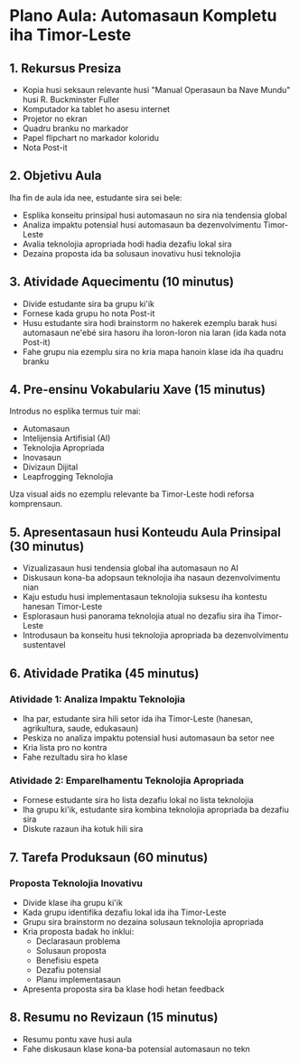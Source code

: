 # Plano Aula: Automasaun Kompletu iha Timor-Leste

## 1. Rekursus Presiza

- Kopia husi seksaun relevante husi "Manual Operasaun ba Nave Mundu" husi R. Buckminster Fuller
- Komputador ka tablet ho asesu internet
- Projetor no ekran
- Quadru branku no markador
- Papel flipchart no markador koloridu
- Nota Post-it

## 2. Objetivu Aula

Iha fin de aula ida nee, estudante sira sei bele:
- Esplika konseitu prinsipal husi automasaun no sira nia tendensia global
- Analiza impaktu potensial husi automasaun ba dezenvolvimentu Timor-Leste
- Avalia teknolojia apropriada hodi hadia dezafiu lokal sira
- Dezaina proposta ida ba solusaun inovativu husi teknolojia

## 3. Atividade Aquecimentu (10 minutus)

- Divide estudante sira ba grupu ki'ik
- Fornese kada grupu ho nota Post-it
- Husu estudante sira hodi brainstorm no hakerek ezemplu barak husi automasaun ne'ebé sira hasoru iha loron-loron nia laran (ida kada nota Post-it)
- Fahe grupu nia ezemplu sira no kria mapa hanoin klase ida iha quadru branku

## 4. Pre-ensinu Vokabulariu Xave (15 minutus)

Introdus no esplika termus tuir mai:
- Automasaun
- Intelijensia Artifisial (AI)
- Teknolojia Apropriada
- Inovasaun
- Divizaun Dijital
- Leapfrogging Teknolojia

Uza visual aids no ezemplu relevante ba Timor-Leste hodi reforsa komprensaun.

## 5. Apresentasaun husi Konteudu Aula Prinsipal (30 minutus)

- Vizualizasaun husi tendensia global iha automasaun no AI
- Diskusaun kona-ba adopsaun teknolojia iha nasaun dezenvolvimentu nian
- Kaju estudu husi implementasaun teknolojia suksesu iha kontestu hanesan Timor-Leste
- Esplorasaun husi panorama teknolojia atual no dezafiu sira iha Timor-Leste
- Introdusaun ba konseitu husi teknolojia apropriada ba dezenvolvimentu sustentavel

## 6. Atividade Pratika (45 minutus)

### Atividade 1: Analiza Impaktu Teknolojia
- Iha par, estudante sira hili setor ida iha Timor-Leste (hanesan, agrikultura, saude, edukasaun)
- Peskiza no analiza impaktu potensial husi automasaun ba setor nee
- Kria lista pro no kontra
- Fahe rezultadu sira ho klase

### Atividade 2: Emparelhamentu Teknolojia Apropriada
- Fornese estudante sira ho lista dezafiu lokal no lista teknolojia
- Iha grupu ki'ik, estudante sira kombina teknolojia apropriada ba dezafiu sira
- Diskute razaun iha kotuk hili sira

## 7. Tarefa Produksaun (60 minutus)

### Proposta Teknolojia Inovativu
- Divide klase iha grupu ki'ik
- Kada grupu identifika dezafiu lokal ida iha Timor-Leste
- Grupu sira brainstorm no dezaina solusaun teknolojia apropriada
- Kria proposta badak ho inklui:
  * Declarasaun problema
  * Solusaun proposta
  * Benefisiu espeta
  * Dezafiu potensial
  * Planu implementasaun
- Apresenta proposta sira ba klase hodi hetan feedback

## 8. Resumu no Revizaun (15 minutus)

- Resumu pontu xave husi aula
- Fahe diskusaun klase kona-ba potensial automasaun no tekn